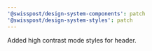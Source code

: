 ```yaml
---
'@swisspost/design-system-components': patch
'@swisspost/design-system-styles': patch
---
```


Added high contrast mode styles for header.
